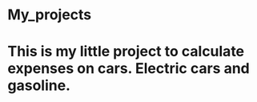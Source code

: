 # My_projects
# This is my little project to calculate expenses on cars. Electric cars and gasoline.
